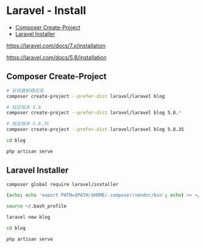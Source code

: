<!-- omit in toc -->
# Laravel - Install

- [Composer Create-Project](#composer-create-project)
- [Laravel Installer](#laravel-installer)

<https://laravel.com/docs/7.x/installation>

<https://laravel.com/docs/5.8/installation>

## Composer Create-Project

```bash
# 安装最新稳定版
composer create-project --prefer-dist laravel/laravel blog

# 指定版本 5.8
composer create-project --prefer-dist laravel/laravel blog 5.8.*

# 指定版本 5.8.35
composer create-project --prefer-dist laravel/laravel blog 5.8.35
```

```bash
cd blog

php artisan serve
```

## Laravel Installer

```bash
composer global require laravel/installer
```

```bash
(echo; echo 'export PATH=$PATH:$HOME/.composer/vendor/bin'; echo) >> ~/.bash_profile

source ~/.bash_profile
```

```bash
laravel new blog

cd blog

php artisan serve
```
